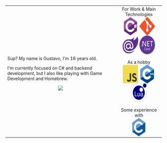 <table>
<td>
<div align="center">

 <div align="left">
  <p>
     Sup? My name is Gustavo, I'm 16 years old.
  </p>
  <p>
     I'm currently focused on C# and backend development, but I also like playing with Game Development and Homebrew.
  </p>
 </div>
 <img height="250vw" src="https://github-readme-stats.vercel.app/api/top-langs/?username=gustavofurtad2&theme=default&show_icons=true&hide_border=true&layout=compact"/>
</div>
</td>
<td>

<div align="center">
  For Work & Main Technologies
  <BR>
    <img align="center" alt="cs" height="60" width="50" src="https://raw.githubusercontent.com/devicons/devicon/master/icons/csharp/csharp-original.svg"/>
     <img align="center" alt="git" height="60" width="50" src="https://raw.githubusercontent.com/devicons/devicon/master/icons/git/git-original.svg"/>
    <img align="center" alt="git" height="60" width="50" src="https://raw.githubusercontent.com/devicons/devicon/master/icons/blazor/blazor-original.svg"/> 
     <img align="center" alt="git" height="60" width="50" src="https://raw.githubusercontent.com/devicons/devicon/master/icons/dotnetcore/dotnetcore-original.svg"/> 
</div>

<div align="center">
  <BR>As a hobby<BR>
  <img align="center" alt="js" height="60" width="50" src="https://raw.githubusercontent.com/devicons/devicon/master/icons/javascript/javascript-original.svg">
  <img align="center" alt="cpp" height="60" width="50" src="https://raw.githubusercontent.com/devicons/devicon/master/icons/cplusplus/cplusplus-original.svg">
  <img align="center" alt="lua" height="60" width="50" src="https://raw.githubusercontent.com/devicons/devicon/master/icons/lua/lua-original.svg">
</div>
<div align="center">
    <BR>
  Some experience with<BR>

  <img align="center" alt="cpp" height="60" width="50" src="https://raw.githubusercontent.com/devicons/devicon/master/icons/c/c-original.svg">
</div>
</td>
</table>

